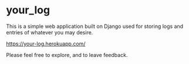 # your_log
This is a simple web application built on Django used for storing logs and entries of whatever you may desire.

https://your-log.herokuapp.com/ 

Please feel free to explore, and to leave feedback.
